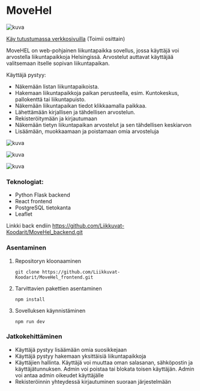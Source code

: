 # MoveHel
![kuva](https://github.com/Liikkuvat-Koodarit/MoveHel_frontend/assets/143928416/cda4c22a-5818-4f5b-bc77-748532fa9720)

[Käy tutustumassa verkkosivuilla](https://movehel-frontend.onrender.com/) (Toimii osittain)

MoveHEL on web-pohjainen liikuntapaikka sovellus, jossa käyttäjä voi arvostella liikuntapaikkoja Helsingissä. Arvostelut auttavat käyttäjää valitsemaan itselle sopivan liikuntapaikan. 

Käyttäjä pystyy:
- Näkemään listan liikuntapaikoista.
- Hakemaan liikuntapaikkoja paikan perusteella, esim. Kuntokeskus, pallokenttä tai liikuntapuisto.
- Näkemään liikuntapaikan tiedot klikkaamalla paikkaa.
- Lähettämään kirjallisen ja tähdellisen arvostelun.
- Rekisteröitymään ja kirjautumaan
- Näkemään tietyn liikuntapaikan arvostelut ja sen tähdellisen keskiarvon
- Lisäämään, muokkaamaan ja poistamaan omia arvosteluja

![kuva](https://github.com/Liikkuvat-Koodarit/MoveHel_frontend/assets/143928416/edf64ca5-ded9-4603-b31d-3553a15cb112)

![kuva](https://github.com/Liikkuvat-Koodarit/MoveHel_frontend/assets/143928416/b46294c7-44b1-4835-8e7b-8f793dc52fff)

![kuva](https://github.com/Liikkuvat-Koodarit/MoveHel_frontend/assets/143928416/06ed3c18-77cc-48e0-bba5-a86707e15e82)




### Teknologiat:
- Python Flask backend
- React frontend
- PostgreSQL tietokanta
- Leaflet

Linkki back endiin https://github.com/Liikkuvat-Koodarit/MoveHel_backend.git

### Asentaminen

1. Repositoryn kloonaaminen

   ```git clone https://github.com/Liikkuvat-Koodarit/MoveHel_frontend.git```

2. Tarvittavien pakettien asentaminen

   ```npm install```

3. Sovelluksen käynnistäminen

   ```npm run dev```

### Jatkokehittäminen

- Käyttäjä pystyy lisäämään omia suosikkejaan
- Käyttäjä pystyy hakemaan yksittäisiä liikuntapaikkoja
- Käyttäjien hallinta. Käyttäjä voi muuttaa oman salasanan, sähköpostin ja käyttäjätunnuksen.
Admin voi poistaa tai blokata toisen käyttäjän. Admin voi antaa admin oikeudet käyttäjälle
- Rekisteröinnin yhteydessä kirjautuminen suoraan järjestelmään




   
  
